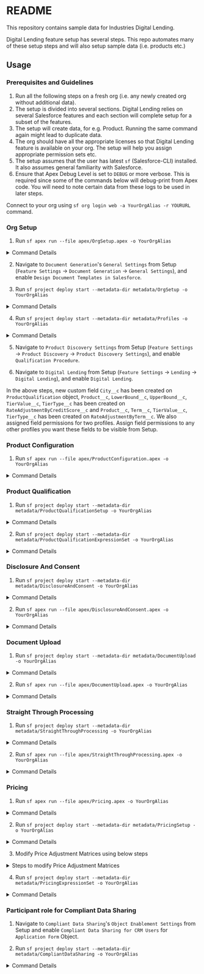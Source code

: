 # README

This repository contains sample data for Industries Digital Lending.

Digital Lending feature setup has several steps. This repo automates many of these setup steps and will also setup sample data (i.e. products etc.)


## Usage

### Prerequisites and Guidelines

1. Run all the following steps on a fresh org (i.e. any newly created org without additional data).
2. The setup is divided into several sections. Digital Lending relies on several Salesforce features and each section will complete setup for a subset of the features.
3. The setup will create data, for e.g. Product. Running the same command again might lead to duplicate data.
4. The org should have all the appropriate licenses so that Digital Lending feature is available on your org. The setup will help you assign appropriate permission sets etc.
5. The setup assumes that the user has latest `sf` (Salesforce-CLI) installed. It also assumes general familiarity with Salesforce.
6. Ensure that Apex Debug Level is set to `DEBUG` or more verbose. This is required since some of the commands below will debug-print from Apex code. You will need to note certain data from these logs to be used in later steps.

Connect to your org using `sf org login web -a YourOrgAlias -r YOURURL` command.

### Org Setup

1. Run `sf apex run --file apex/OrgSetup.apex -o YourOrgAlias`
<details>
<summary>Command Details</summary>
Creates a custom permission set SampleDigitalLendingClone. 

Assigns this and several other permission sets to the user.
</details>

2. Navigate to `Document Generation`'s `General Settings` from Setup (`Feature Settings` &rarr; `Document Generation` &rarr; `General Settings`), and enable `Design Document Templates in Salesforce`.

3. Run `sf project deploy start --metadata-dir metadata/OrgSetup -o YourOrgAlias`
<details>
<summary>Command Details</summary>

Creates a custom field City on ProductQualification object.

Enables Context Definition, Salesforce Pricing and Industries KYC in the org.

Creates Sample Financial Services For Customer Community Plus Login Clone permission set

Adds picklist values for 
- Salutation field on Applicant
- Loan Purpose field on ApplicationFormProduct
- IncomeFrequency and IncomeType fields on PartyIncome
- Type and RecurrenceInterval fields on PartyExpense
- Nationality field on PartyProfile 
- Type field on Party Financial Asset

If you have existing active picklist values in your org for above picklists then you could add those to the standard value set to keep them active
</details>

4. Run `sf project deploy start --metadata-dir metadata/Profiles -o YourOrgAlias`
<details>
<summary>Command Details</summary>
Creates a custom profile called Sample Customer Community Plus Login User Clone, adds object permissions and user permissions for community user

Assigns fieldpermissions to Admin and Sample Customer Community Plus Login User Clone profiles for the new custom field City.

Updated Sharing Settings to expose objects to community users
</details>

5. Navigate to `Product Discovery Settings` from Setup (`Feature Settings` &rarr; `Product Discovery` &rarr; `Product Discovery Settings`), and enable `Qualification Procedure`.

6. Navigate to `Digital Lending` from Setup (`Feature Settings` &rarr; `Lending` &rarr; `Digital Lending`), and enable `Digital Lending`.

In the above steps, new custom field `City__c` has been created on `ProductQualification` object, 
`Product__c`, `LowerBound__c`, `UpperBound__c`, `TierValue__c`, `TierType__c` has been created on `RateAdjustmentByCreditScore__c` and `Product__c`, `Term__c`, `TierValue__c`, `TierType__c` has been created on `RateAdjustmentByTerm__c`. 
We also assigned field permissions for two profiles. Assign field permissions to any other profiles you want these fields to be visible from Setup.

### Product Configuration

1. Run `sf apex run --file apex/ProductConfiguration.apex -o YourOrgAlias`
<details>
<summary>Command Details</summary>
Create a product catalog record, a product category record associate with a product record.

Create five product attributes for this sample product according to the document.

Create product list rate record and product fee record for the sample product.

You could also add product image and turn on sharing settings for community user for this sample product by following the document. 

Creates a product qualification records.
</details>

### Product Qualification

1. Run `sf project deploy start --metadata-dir metadata/ProductQualificationSetup -o YourOrgAlias`
<details>
<summary>Command Details</summary>
Creates a Decision Table for Product Qualification.
</details>

2. Run `sf project deploy start --metadata-dir metadata/ProductQualificationExpressionSet -o YourOrgAlias`
<details>
<summary>Command Details</summary>
Creates two expression sets for Product Qualification.
</details>

### Disclosure And Consent

1. Run `sf project deploy start --metadata-dir metadata/DisclosureAndConsent -o YourOrgAlias`
<details>
<summary>Command Details</summary>
Creates a Decision Matrix for Disclosure And Consent.
</details>

2. Run `sf apex run --file apex/DisclosureAndConsent.apex -o YourOrgAlias`
<details>
<summary>Command Details</summary>
Creates Application Form, Application Form Text, Data Use Purpose, and ApplicationFormDataUse record.

Adds rows to the Decision Matrix for Disclosure And Consent.
</details>

### Document Upload

1. Run `sf project deploy start --metadata-dir metadata/DocumentUpload -o YourOrgAlias`
<details>
<summary>Command Details</summary>
Creates a Decision Matrix for Document Upload.

Creates two Document Types.
</details>

2. Run `sf apex run --file apex/DocumentUpload.apex -o YourOrgAlias`
<details>
<summary>Command Details</summary>
Adds rows to the Decision Matrix for Document Upload.
</details>

### Straight Through Processing

1. Run `sf project deploy start --metadata-dir metadata/StraightThroughProcessing -o YourOrgAlias`
<details>
<summary>Command Details</summary>
Creates a Decision Matrix for Straight Through Processing.
</details>

2. Run `sf apex run --file apex/StraightThroughProcessing.apex -o YourOrgAlias`
<details>
<summary>Command Details</summary>
Adds rows to the Decision Matrix for Straight Through Processing.

Activates Decision Matrix for Straight Through Processing.
</details>

### Pricing

1. Run `sf apex run --file apex/Pricing.apex -o YourOrgAlias`
<details>
<summary>Command Details</summary>
Adds records in the custom objects for Pricing.
</details>

2. Run `sf project deploy start --metadata-dir metadata/PricingSetup -o YourOrgAlias`
<details>
<summary>Command Details</summary>
Creates decision tables used for pricing.
</details>

3. Modify Price Adjustment Matrices using below steps
<details>
<summary>Steps to modify Price Adjustment Matrices</summary>

1. Go to Setup > Pricing Recipes > NGPDefaultRecipe > Select Price Adjustment Matrix tab > Click Modify 

2. Update CreditScoreBasedAdjustment's Variable Mapping to TierValue__c for AdjustmentValue and TierType__c for AdjustmentType

3. Select CreditScoreBasedAdjustment by clicking on the + button

4. Click Save

5. Click Modify

6. Update ProductListRateDT's Pricing Component Type to List Price and update the Variable Mapping to List Rate for UnitPrice

7. Select ProductListRateDT by clicking on the + button

8. Click Save

9. Click Modify

10. Update TermBasedAdjustmentDT's Variable Mapping to TierValue__c for AdjustmentValue and TierType__c for AdjustmentType

11. Select TermBasedAdjustmentDT by clicking on the + button

12. Click Save
</details>

4. Run `sf project deploy start --metadata-dir metadata/PricingExpressionSet -o YourOrgAlias`
<details>
<summary>Command Details</summary>
Creates expression set definition used for pricing.
</details>

### Participant role for Compliant Data Sharing 

1. Navigate to `Compliant Data Sharing`'s `Object Enablement Settings` from Setup and enable `Compliant Data Sharing for CRM Users` for `Application Form` Object.

2. Run `sf project deploy start --metadata-dir metadata/CompliantDataSharing -o YourOrgAlias`
<details>
<summary>Command Details</summary>
Creates Application Form Participant Role With Read/Write access level
</details>
